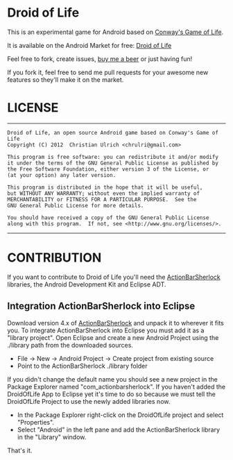 Droid of Life
=============

This is an experimental game for Android based on [Conway's Game of Life][1].

It is available on the Android Market for free: [Droid of Life][2]


Feel free to fork, create issues, [buy me a beer][3] or just having fun!

If you fork it, feel free to send me pull requests for your awesome new features so they'll make it on the market.

LICENSE
=======
 ******************************************************************************
	Droid of Life, an open source Android game based on Conway's Game of Life
	Copyright (C) 2012  Christian Ulrich <chrulri@gmail.com>

	This program is free software: you can redistribute it and/or modify
	it under the terms of the GNU General Public License as published by
	the Free Software Foundation, either version 3 of the License, or
	(at your option) any later version.

	This program is distributed in the hope that it will be useful,
	but WITHOUT ANY WARRANTY; without even the implied warranty of
	MERCHANTABILITY or FITNESS FOR A PARTICULAR PURPOSE.  See the
	GNU General Public License for more details.

	You should have received a copy of the GNU General Public License
	along with this program.  If not, see <http://www.gnu.org/licenses/>.
 ******************************************************************************

CONTRIBUTION
============
If you want to contribute to Droid of Life you'll need the [ActionBarSherlock][4]
libraries, the Android Development Kit and Eclipse ADT.

Integration ActionBarSherlock into Eclipse
------------------------------------------
Download version 4.x of [ActionBarSherlock][5] and unpack it to wherever it fits you. To integrate ActionBarSherlock into Eclipse you must add it as a "library project". Open Eclipse and create a new Android Project using the ./library path from the downloaded sources.

* File -> New -> Android Project -> Create project from existing source
* Point to the ActionBarSherlock ./library folder

If you didn't change the default name you should see a new project in the Package Explorer named "com_actionbarsherlock". If you haven't added the DroidOfLife App to Eclipse yet it's time to do so because we must tell the DroidOfLife Project to use the newly added libraries now.

* In the Package Explorer right-click on the DroidOfLife project and select "Properties".
* Select "Android" in the left pane and add the ActionBarSherlock library in the "Library" window.

That's it.

[1]: http://en.wikipedia.org/wiki/Conway%27s_Game_of_Life
[2]: https://market.android.com/details?id=com.chrulri.droidoflife
[3]: https://www.paypal.com/cgi-bin/webscr?cmd=_donations&business=chrulri@gmail.com&item_name=droid-of-life
[4]: http://actionbarsherlock.com/
[5]: http://actionbarsherlock.com/download.html
